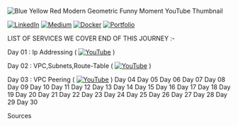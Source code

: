 ![Blue Yellow Red Modern Geometric Funny Moment YouTube Thumbnail](https://github.com/saikiranpi/Aws-Mastery-Journey/assets/109568252/5f6ac0f0-3b4c-409a-b124-f1daf2ba901b)



[![LinkedIn](https://img.shields.io/badge/LinkedIn-%230077B5.svg?logo=linkedin&logoColor=white)](https://linkedin.com/in/https://www.linkedin.com/in/saikiran-p-a0243569/) 
[![Medium](https://img.shields.io/badge/Medium-12100E?logo=medium&logoColor=white)](https://medium.com/@https://medium.com/@pinapathrunisaikiran) 
[![Docker](https://img.shields.io/badge/docker-12100E?logo=docker&logoColor=blue)](https://hub.docker.com/u/kiran2361993) 
[![Portfolio](https://img.shields.io/badge/portfolio-green)](https://www.saikiranpi.in) 



LIST OF SERVICES WE COVER END OF THIS JOURNEY :-


Day 01 : Ip Addressing ( [![YouTube](https://img.shields.io/badge/YouTube-%23FF0000.svg?logo=YouTube&logoColor=white)](https://youtu.be/QzYP_5dDPQI?si=UHH8mKsHjZ1P0mNF)  )

Day 02 : VPC,Subnets,Route-Table ( [![YouTube](https://img.shields.io/badge/YouTube-%23FF0000.svg?logo=YouTube&logoColor=white)](https://youtu.be/0uWnEiuWnXI?si=CkqmwHYGCayNK0Ez)  )

Day 03 : VPC Peering  ( [![YouTube](https://img.shields.io/badge/YouTube-%23FF0000.svg?logo=YouTube&logoColor=white)](https://youtu.be/QtWYT2wE4gA?si=4ex4NqeqFm2ZbClG)  )
Day 04
Day 05
Day 06
Day 07
Day 08
Day 09
Day 10
Day 11
Day 12
Day 13
Day 14
Day 15
Day 16
Day 17
Day 18
Day 19
Day 20
Day 21
Day 22
Day 23
Day 24
Day 25
Day 26
Day 27
Day 28
Day 29
Day 30

Sources
